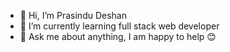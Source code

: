 - 👋 Hi, I’m Prasindu Deshan
- 🌱 I’m currently learning full stack web developer
- 💬 Ask me about anything, I am happy to help 😊

<!---
prasindu/prasindu is a ✨ special ✨ repository because its `README.md` (this file) appears on your GitHub profile.
You can click the Preview link to take a look at your changes.
--->
